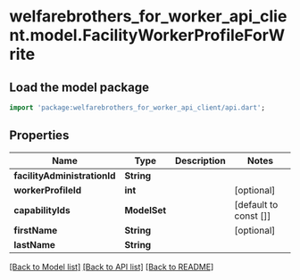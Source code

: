 # welfarebrothers_for_worker_api_client.model.FacilityWorkerProfileForWrite

## Load the model package
```dart
import 'package:welfarebrothers_for_worker_api_client/api.dart';
```

## Properties
Name | Type | Description | Notes
------------ | ------------- | ------------- | -------------
**facilityAdministrationId** | **String** |  | 
**workerProfileId** | **int** |  | [optional] 
**capabilityIds** | **ModelSet<String>** |  | [default to const []]
**firstName** | **String** |  | [optional] 
**lastName** | **String** |  | 

[[Back to Model list]](../README.md#documentation-for-models) [[Back to API list]](../README.md#documentation-for-api-endpoints) [[Back to README]](../README.md)


